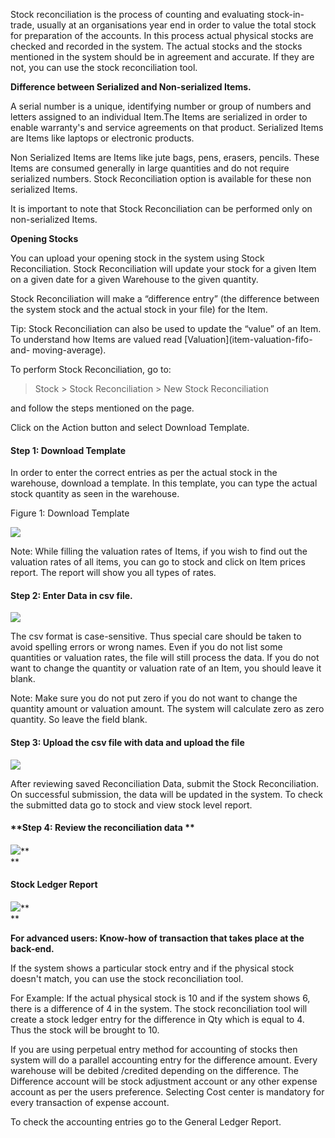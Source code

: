 Stock reconciliation is the process of counting and evaluating stock-in-trade,
usually at an organisations year end in order to value the total stock for
preparation of the accounts. In this process actual physical stocks are
checked and recorded in the system. The actual stocks and the stocks mentioned
in the system should be in agreement and accurate. If they are not, you can
use the stock reconciliation tool.

**Difference between Serialized and Non-serialized Items.**  

A serial number is a unique, identifying number or group of numbers and
letters assigned to an individual Item.The Items are serialized in order to
enable warranty's and service agreements on that product. Serialized Items are
Items like laptops or electronic products.

Non Serialized Items are Items like jute bags, pens, erasers, pencils. These
Items are consumed generally in large quantities and do not require serialized
numbers. Stock Reconciliation option is available for these non serialized
Items.

It is important to note that Stock Reconciliation can be performed only on
non-serialized Items.  

**Opening Stocks**

You can upload your opening stock in the system using Stock Reconciliation.
Stock Reconciliation will update your stock for a given Item on a given date
for a given Warehouse to the given quantity.  

Stock Reconciliation will make a “difference entry” (the difference between
the system stock and the actual stock in your file) for the Item.

Tip: Stock Reconciliation can also be used to update the “value” of an Item.
To understand how Items are valued read [Valuation](item-valuation-fifo-and-
moving-average).

To perform Stock Reconciliation, go to:

> Stock > Stock Reconciliation > New Stock Reconciliation

and follow the steps mentioned on the page.

  

Click on the Action button and select Download Template.

  

#### Step 1: Download Template

In order to enter the correct entries as per the actual stock in the
warehouse, download a template. In this template, you can type the actual
stock quantity as seen in the warehouse.

  

Figure 1: Download Template

![](assets/frappe_io/images/erpnext/stock-reconciliation-4.png)  

Note: While filling the valuation rates of Items, if you wish to find out the
valuation rates of all items, you can go to stock and click on Item prices
report. The report will show you all types of rates.  

  

#### Step 2: Enter Data in csv file.

![](assets/frappe_io/images/erpnext/stock-reconciliation-with-data.png)  

  

The csv format is case-sensitive. Thus special care should be taken to avoid
spelling errors or wrong names. Even if you do not list some quantities or
valuation rates, the file will still process the data. If you do not want to
change the quantity or valuation rate of an Item, you should leave it blank.  

Note: Make sure you do not put zero if you do not want to change the quantity
amount or valuation amount. The system will calculate zero as zero quantity.
So leave the field blank.

#### **Step 3: Upload the csv file with data and upload** **the file**

  

![](assets/frappe_io/images/erpnext/stock-recociliation-upload.png)  

After reviewing saved Reconciliation Data, submit the Stock Reconciliation. On
successful submission, the data will be updated in the system. To check the
submitted data go to stock and view stock level report.  

  

#### **Step 4: Review the reconciliation data **

![](assets/frappe_io/images/erpnext/reconciliation-data.png)**  
**

#### **Stock Ledger Report**  

![](assets/frappe_io/images/erpnext/stock-ledger-report-sr000001.png)**  
**

  

**For advanced users: Know-how of transaction that takes place at the back-end.**

  

If the system shows a particular stock entry and if the physical stock doesn't
match, you can use the stock reconciliation tool.

For Example: If the actual physical stock is 10 and if the system shows 6,
there is a difference of 4 in the system. The stock reconciliation tool will
create a  stock ledger entry for the difference in Qty which is equal to 4.
Thus the stock will be brought to 10.

  

If you are using perpetual entry method for accounting of stocks then system
will do a parallel accounting entry for the difference amount. Every warehouse
will be debited /credited depending on the difference. The Difference account
will be stock adjustment account or any other expense account as per the users
preference. Selecting Cost center is mandatory for every transaction of
expense account.

  

To check the accounting entries go to the General Ledger Report.

  

